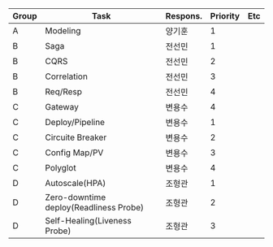|Group|Task|Respons.|Priority|Etc|
|------|---|---|---|------------------|
|A|Modeling|양기훈|1||
|B|Saga|전선민|1||
|B|CQRS|전선민|2||
|B|Correlation|전선민|3||
|B|Req/Resp|전선민|4||
|C|Gateway|변용수|4||
|C|Deploy/Pipeline|변용수|1||
|C|Circuite Breaker|변용수|2||
|C|Config Map/PV|변용수|3||
|C|Polyglot|변용수|4||
|D|Autoscale(HPA)|조형관|1||
|D|Zero-downtime deploy(Readliness Probe)|조형관|2||
|D|Self-Healing(Liveness Probe)|조형관|3||
